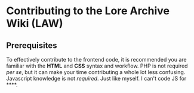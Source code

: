 # Contributing to the Lore Archive Wiki (LAW)
## Prerequisites
To effectively contribute to the frontend code, it is recommended you are familiar with the **HTML** and **CSS** syntax and workflow. PHP is not required _per se_, but it can make your time contributing a whole lot less confusing. Javascript knowledge is not _required_. Just like myself. I can't code JS for ****.

